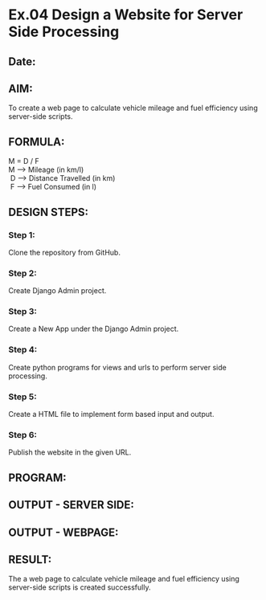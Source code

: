 # Ex.04 Design a Website for Server Side Processing
## Date:

## AIM:
To create a web page to calculate vehicle mileage and fuel efficiency using server-side scripts.

## FORMULA:
M = D / F
<br> M --> Mileage (in km/l)
<br> D --> Distance Travelled (in km)
<br> F --> Fuel Consumed (in l)

## DESIGN STEPS:

### Step 1:
Clone the repository from GitHub.

### Step 2:
Create Django Admin project.

### Step 3:
Create a New App under the Django Admin project.

### Step 4:
Create python programs for views and urls to perform server side processing.

### Step 5:
Create a HTML file to implement form based input and output.

### Step 6:
Publish the website in the given URL.

## PROGRAM:


## OUTPUT - SERVER SIDE:


## OUTPUT - WEBPAGE:


## RESULT:
The a web page to calculate vehicle mileage and fuel efficiency using server-side scripts is created successfully.
